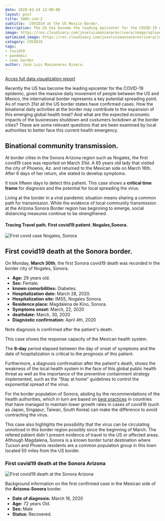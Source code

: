 ```yaml
---
date: 2020-03-24 12:00:00
layout: post
title: SARS-coV-2
subtitle:  COVID19 at the US Mexico Border.
description: The US has become the leading epicenter for the COVID-19 epidemic, given the massive daily movement of people between the US and Mexico, the international border represents a key potential spreading point. As of march 31st all the US border states have confirmed cases. How the binational daily activities at the border may contribute to the expansion of this emerging global health treat?  And what are the expected economic impacts of the business shutdown at the border cities? Are some relevant questions that are been examined to better face this current health emergency.
image: https://res.cloudinary.com/joseluismanzanaresrivera/image/upload/v1585712322/james-yarema-DAur7MQDlCU-unsplash_hidpiw.jpg
optimized_image: https://res.cloudinary.com/joseluismanzanaresrivera/image/upload/v1585712322/james-yarema-DAur7MQDlCU-unsplash_hidpiw.jpg
category: COVID19
tags:
- covid19
- pandemic
- usmx border
author: José Luis Manzanares Rivera.
---
```


[Acces full data visualization report](/assets/html/leafletmap.html)


  
Recently the US has become the leading epicenter for the COVID-19 epidemic, given the massive daily movement of people between the US and Mexico, the international border represents a key potential spreading point. As of march 31st all the US border states have confirmed cases. 
How the binational daily activities at the border may contribute to the expansion of this emerging global health treat?  And what are the expected economic impacts of the businesses shutdown and custumers lockdown at the border cities? 
These are some relevant questions that are been examined by local authorities to better face this current health emergency.

## Binational community transmission.

At border cities in the Sonora Arizona region such as Nogales, the first covid19 case was reported on March 31st. A 65 years old lady that visited the city of Phoenix, Az. and returned to the Mexican side on March 16th. After 6 days of her return, she stated to develop symptoms.

It took fifteen days to detect this patient.  This case shows a **critical time frame** for diagnosis and the potential for local spreading the virus.

Living at the border in a viral pandemic situation means sharing a common path for transmission. While the evidence of local community transmission at the Arizona Sonora Border region has beginning to emerge, social distancing measures continue to be strengthened.


####  Tracing Travel path. First covid19 patient. Nogales,Sonora.

![First covid case Nogales, Sonora](https://res.cloudinary.com/joseluismanzanaresrivera/image/upload/v1585776022/nogales1_hazs05.jpg)




## First covid19 death at the Sonora border.


On Monday, **March 30th**, the first Sonora covid19 death was recorded in the border city of Nogales, Sonora.


+ **Age:** 29 years old.
+ **Sex:** Female.
+ **known comorbilities:** Diabetes.
+ **Hospitalization date:**  March 28, 2020.
+ **Hospitalization site:**  IMSS, Nogales Sonora.
+ **Residence place:** Magdalena de Kino, Sonora.
+ **Symptoms  onset:** March, 22, 2020
+ **deathdate:** March, 30, 2020  
+ **Diagnóstic confirmation:** April 4th,   2020

Note diagnosis is confirmed after the patient's death.

This case shows the response capacity of the Mexican health system.

The **6-day** period elapsed between the day of onset of symptoms and the date of hospitalization is critical to the prognosis of this patient.

Furthermore, a diagnosis confirmation after the patient's death, shows the weakness of the local health system in the face of this global public health threat as well as the importance of the preventive containment strategy implemented, such as the “Stay at home” guidelines to control the exponential spread of the virus.

For the border population of Sonora, abiding by the recommendations of the health authorities, which in turn are based on [best practices](https://www.abc.net.au/news/2020-03-26/coronavirus-covid19-global-spread-data-explained/12089028) in countries that have managed to maintain lower growth rates in cases of covid19 (such as Japan, Singapur, Taiwan,  South Korea) can make the difference to avoid contracting the virus. 

This case also highlights the possibility that the virus can be circulating unnoticed  in this  border region  possibly since the beginning  of March.  The refered patient didn´t  present evidence of travel to the US or affected areas.   Although Magdalena, Sonora is a known border turist destination where Tucson and Phoenix residents are a  common population group in this town located 50 miles from the US border. 


### First covid19 death at the Sonora Arizona
![First covid19 death at the Sonora Arizona](https://res.cloudinary.com/joseluismanzanaresrivera/image/upload/v1586061316/Covid_death_ufxh3r.jpg)


Background information on the first confirmed case in the Mexican side of the **Arizona-Sonora**  border.

+ **Date of diagnosis:** March 16, 2020
+ **Age:** 72 years Old.
+ **Sex:**  Male
+ **Status:** Recovered.
  
